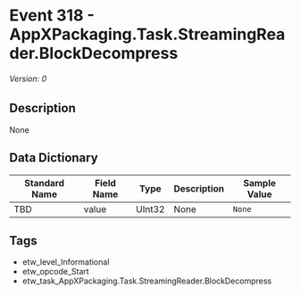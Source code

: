 # Event 318 - AppXPackaging.Task.StreamingReader.BlockDecompress
###### Version: 0

## Description
None

## Data Dictionary
|Standard Name|Field Name|Type|Description|Sample Value|
|---|---|---|---|---|
|TBD|value|UInt32|None|`None`|

## Tags
* etw_level_Informational
* etw_opcode_Start
* etw_task_AppXPackaging.Task.StreamingReader.BlockDecompress